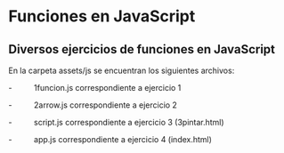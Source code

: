# Funciones en JavaScript

## Diversos ejercicios de funciones en JavaScript

En la carpeta assets/js se encuentran los siguientes archivos:

-          1funcion.js correspondiente a ejercicio 1

-          2arrow.js correspondiente a ejercicio 2

-          script.js correspondiente a ejercicio 3 (3pintar.html)

-          app.js correspondiente a ejercicio 4 (index.html)